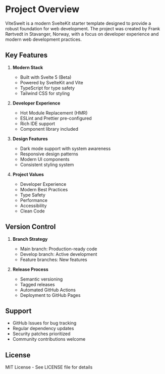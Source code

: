 # Project Overview

ViteSwelt is a modern SvelteKit starter template designed to provide a robust foundation for web development. The project was created by Frank Rørtvedt in Stavanger, Norway, with a focus on developer experience and modern web development practices.

## Key Features

1. **Modern Stack**
   - Built with Svelte 5 (Beta)
   - Powered by SvelteKit and Vite
   - TypeScript for type safety
   - Tailwind CSS for styling

2. **Developer Experience**
   - Hot Module Replacement (HMR)
   - ESLint and Prettier pre-configured
   - Rich IDE support
   - Component library included

3. **Design Features**
   - Dark mode support with system awareness
   - Responsive design patterns
   - Modern UI components
   - Consistent styling system

4. **Project Values**
   - Developer Experience
   - Modern Best Practices
   - Type Safety
   - Performance
   - Accessibility
   - Clean Code

## Version Control

1. **Branch Strategy**
   - Main branch: Production-ready code
   - Develop branch: Active development
   - Feature branches: New features

2. **Release Process**
   - Semantic versioning
   - Tagged releases
   - Automated GitHub Actions
   - Deployment to GitHub Pages

## Support

- GitHub Issues for bug tracking
- Regular dependency updates
- Security patches prioritized
- Community contributions welcome

## License

MIT License - See LICENSE file for details 